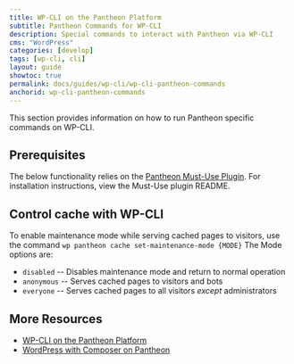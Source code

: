```yaml
---
title: WP-CLI on the Pantheon Platform
subtitle: Pantheon Commands for WP-CLI
description: Special commands to interact with Pantheon via WP-CLI
cms: "WordPress"
categories: [develop]
tags: [wp-cli, cli]
layout: guide
showtoc: true
permalink: docs/guides/wp-cli/wp-cli-pantheon-commands
anchorid: wp-cli-pantheon-commands
---
```


This section provides information on how to run Pantheon specific commands on WP-CLI.

## Prerequisites

The below functionality relies on the [Pantheon Must-Use Plugin](https://github.com/pantheon-systems/pantheon-mu-plugin). 
For installation instructions, view the Must-Use plugin README.  

## Control cache with WP-CLI

To enable maintenance mode while serving cached pages to visitors, use the command `wp pantheon cache set-maintenance-mode {MODE}`
The Mode options are: 
* `disabled` -- Disables maintenance mode and return to normal operation
* `anonymous` -- Serves cached pages to visitors and bots
* `everyone` -- Serves cached pages to all visitors _except_ administrators

## More Resources
- [WP-CLI on the Pantheon Platform](/guides/wp-cli)
- [WordPress with Composer on Pantheon](/guides/wordpress-composer)

